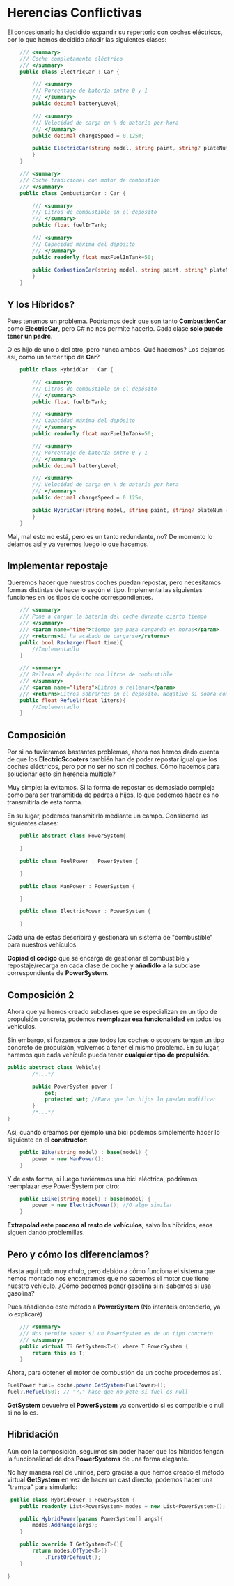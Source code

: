 # Herencias Conflictivas

El concesionario ha decidido expandir su repertorio con coches eléctricos, por lo que hemos decidido añadir las siguientes clases:

```cs
    /// <summary>
    /// Coche completamente eléctrico
    /// </summary>
    public class ElectricCar : Car {

        /// <summary>
        /// Porcentaje de batería entre 0 y 1
        /// </summary>
        public decimal batteryLevel;

        /// <summary>
        /// Velocidad de carga en % de batería por hora
        /// </summary>
        public decimal chargeSpeed = 0.125m;

        public ElectricCar(string model, string paint, string? plateNum = null, float km = 0) : base(model, paint, plateNum, km) {
        }
    }

    /// <summary>
    /// Coche tradicional con motor de combustión
    /// </summary>
    public class CombustionCar : Car {

        /// <summary>
        /// Litros de combustible en el depósito
        /// </summary>
        public float fuelInTank;

        /// <summary>
        /// Capacidad máxima del depósito
        /// </summary>
        public readonly float maxFuelInTank=50;

        public CombustionCar(string model, string paint, string? plateNum = null, float km = 0) : base(model, paint, plateNum, km) {
        }
    }
```

## Y los Híbridos?

Pues tenemos un problema. Podríamos decir que son tanto **CombustionCar** como **ElectricCar**, pero C# no nos permite hacerlo. Cada clase **solo puede tener un padre**.

O es hijo de uno o del otro, pero nunca ambos. Qué hacemos? Los dejamos así, como un tercer tipo de **Car**?

```cs
    public class HybridCar : Car {

        /// <summary>
        /// Litros de combustible en el depósito
        /// </summary>
        public float fuelInTank;

        /// <summary>
        /// Capacidad máxima del depósito
        /// </summary>
        public readonly float maxFuelInTank=50;

        /// <summary>
        /// Porcentaje de batería entre 0 y 1
        /// </summary>
        public decimal batteryLevel;

        /// <summary>
        /// Velocidad de carga en % de batería por hora
        /// </summary>
        public decimal chargeSpeed = 0.125m;

        public HybridCar(string model, string paint, string? plateNum = null, float km = 0) : base(model, paint, plateNum, km) {
        }
    }
```

Mal, mal esto no está, pero es un tanto redundante, no? De momento lo dejamos así y ya veremos luego lo que hacemos.

## Implementar repostaje

Queremos hacer que nuestros coches puedan repostar, pero necesitamos formas distintas de hacerlo según el tipo. Implementa las siguientes funciones en los tipos de coche correspondientes.

```cs
    /// <summary>
    /// Pone a cargar la batería del coche durante cierto tiempo
    /// </summary>
    /// <param name="time">tiempo que pasa cargando en horas</param>
    /// <returns>Si ha acabado de cargarse</returns>
    public bool Recharge(float time){
        //Implementadlo
    }
```
```cs
    /// <summary>
    /// Rellena el depósito con litros de combustible
    /// </summary>
    /// <param name="liters">Litros a rellenar</param>
    /// <returns>Litros sobrantes en el depósito. Negativo si sobra combustible.</returns>
    public float Refuel(float liters){
        //Implementadlo
    }
```

## Composición

Por si no tuvieramos bastantes problemas, ahora nos hemos dado cuenta de que los **ElectricScooters** también han de poder repostar igual que los coches eléctricos, pero por no ser no son ni coches. Cómo hacemos para solucionar esto sin herencia múltiple?

Muy simple: la evitamos. Si la forma de repostar es demasiado compleja como para ser transmitida de padres a hijos, lo que podemos hacer es no transmitirla de esta forma.

En su lugar, podemos transmitirlo mediante un campo. Considerad las siguientes clases:

```cs
    public abstract class PowerSystem{

    }

    public class FuelPower : PowerSystem {

    }

    public class ManPower : PowerSystem {

    }

    public class ElectricPower : PowerSystem {

    }

```

Cada una de estas describirá y gestionará un sistema de "combustible" para nuestros vehículos.

**Copiad el código** que se encarga de gestionar el combustible y repostaje/recarga en cada clase de coche y **añadidlo** a la subclase correspondiente de **PowerSystem**.


## Composición 2

Ahora que ya hemos creado subclases que se especializan en un tipo de propulsión concreta, podemos **reemplazar esa funcionalidad** en todos los vehículos.

Sin embargo, si forzamos a que todos los coches o scooters tengan un tipo concreto de propulsión, volvemos a tener el mismo problema. En su lugar, haremos que cada vehículo pueda tener **cualquier tipo de propulsión**.

```cs
public abstract class Vehicle{
        /*...*/

        public PowerSystem power {
            get;
            protected set; //Para que los hijos lo puedan modificar
        }
        /*...*/
}

```

Así, cuando creamos por ejemplo una bici podemos simplemente hacer lo siguiente en el **constructor**:

```cs
    public Bike(string model) : base(model) {
        power = new ManPower();
    }

```

Y de esta forma, si luego tuviéramos una bici eléctrica, podríamos reemplazar ese PowerSystem por otro:


```cs
    public EBike(string model) : base(model) {
        power = new ElectricPower(); //O algo similar
    }
```

**Extrapolad este proceso al resto de vehículos**, salvo los híbridos, esos siguen dando problemillas.

## Pero y cómo los diferenciamos?

Hasta aquí todo muy chulo, pero debido a cómo funciona el sistema que hemos montado nos encontramos que no sabemos el motor que tiene nuestro vehículo. ¿Cómo podemos poner gasolina si ni sabemos si usa gasolina?

Pues añadiendo este método a **PowerSystem** (No intenteis entenderlo, ya lo explicaré)

```cs
    /// <summary>
    /// Nos permite saber si un PowerSystem es de un tipo concreto
    /// </summary>
    public virtual T? GetSystem<T>() where T:PowerSystem {
        return this as T;
    }
```

Ahora, para obtener el motor de combustión de un coche procedemos así.

```cs
FuelPower fuel= coche.power.GetSystem<FuelPower>();
fuel?.Refuel(50); // "?." hace que no pete si fuel es null
```

**GetSystem** devuelve el **PowerSystem** ya convertido si es compatible o null si no lo es.

## Hibridación

Aún con la composición, seguimos sin poder hacer que los híbridos tengan la funcionalidad de dos **PowerSystems** de una forma elegante.

No hay manera real de unirlos, pero gracias a que hemos creado el método virtual **GetSystem** en vez de hacer un cast directo, podemos hacer una "trampa" para simularlo:

```cs
 public class HybridPower : PowerSystem {
    public readonly List<PowerSystem> modes = new List<PowerSystem>();

    public HybridPower(params PowerSystem[] args){
        modes.AddRange(args);
    }

    public override T GetSystem<T>(){
        return modes.OfType<T>()
            .FirstOrDefault();
    }

}
```


